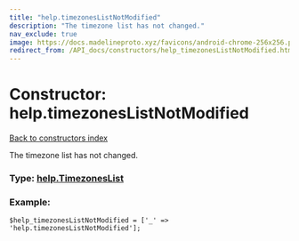```yaml
---
title: "help.timezonesListNotModified"
description: "The timezone list has not changed."
nav_exclude: true
image: https://docs.madelineproto.xyz/favicons/android-chrome-256x256.png
redirect_from: /API_docs/constructors/help_timezonesListNotModified.html
---
```

# Constructor: help.timezonesListNotModified  
[Back to constructors index](/API_docs/constructors/index.html)



The timezone list has not changed.




### Type: [help.TimezonesList](/API_docs/types/help.TimezonesList.html)


### Example:

```
$help_timezonesListNotModified = ['_' => 'help.timezonesListNotModified'];
```  
